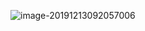 ![image-20191213092057006](C:\Users\sec\AppData\Roaming\Typora\typora-user-images\image-20191213092057006.png)

